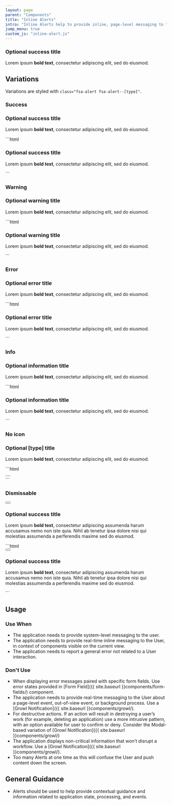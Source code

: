 ```yaml
---
layout: page
parent: "Components"
title: "Inline Alerts"
intro: "Inline Alerts help to provide inline, page-level messaging to the User. These may be as the result of a user's specific actions or unsolicited messages."
jump_menu: true
custom_js: "inline-alert.js"
---
```


<div class="ds-preview">
  <div class="fsa-alert fsa-alert--success" role="alert">
    <div class="fsa-alert__body">
      <h3 class="fsa-alert__heading">Optional success title</h3>
      <p class="fsa-alert__text">Lorem ipsum <strong>bold text</strong>, consectetur adipiscing elit, sed do eiusmod.</p>
    </div>
  </div>
</div>

## Variations

Variations are styled with `class="fsa-alert fsa-alert--[type]"`.

### Success

<div class="ds-preview">
  <div class="fsa-alert fsa-alert--success" role="alert">
    <div class="fsa-alert__body">
      <h3 class="fsa-alert__heading">Optional success title</h3>
      <p class="fsa-alert__text">Lorem ipsum <strong>bold text</strong>, consectetur adipiscing elit, sed do eiusmod.</p>
    </div>
  </div>
</div>
```html
<div class="fsa-alert fsa-alert--success" role="alert">
  <div class="fsa-alert__body">
    <h3 class="fsa-alert__heading">Optional success title</h3>
    <p class="fsa-alert__text">Lorem ipsum <strong>bold text</strong>, consectetur adipiscing elit, sed do eiusmod.</p>
  </div>
</div>
```

### Warning

<div class="ds-preview">
  <div class="fsa-alert fsa-alert--warning" role="alert">
    <div class="fsa-alert__body">
      <h3 class="fsa-alert__heading">Optional warning title</h3>
      <p class="fsa-alert__text">Lorem ipsum <strong>bold text</strong>, consectetur adipiscing elit, sed do eiusmod.</p>
    </div>
  </div>
</div>
```html
<div class="fsa-alert fsa-alert--warning" role="alert">
  <div class="fsa-alert__body">
    <h3 class="fsa-alert__heading">Optional warning title</h3>
    <p class="fsa-alert__text">Lorem ipsum <strong>bold text</strong>, consectetur adipiscing elit, sed do eiusmod.</p>
  </div>
</div>
```

### Error

<div class="ds-preview">
  <div class="fsa-alert fsa-alert--error" role="alert">
    <div class="fsa-alert__body">
      <h3 class="fsa-alert__heading">Optional error title</h3>
      <p class="fsa-alert__text">Lorem ipsum <strong>bold text</strong>, consectetur adipiscing elit, sed do eiusmod.</p>
    </div>
  </div>
</div>
```html
<div class="fsa-alert fsa-alert--error" role="alert">
  <div class="fsa-alert__body">
    <h3 class="fsa-alert__heading">Optional error title</h3>
    <p class="fsa-alert__text">Lorem ipsum <strong>bold text</strong>, consectetur adipiscing elit, sed do eiusmod.</p>
  </div>
</div>
```

### Info

<div class="ds-preview">
  <div class="fsa-alert fsa-alert--info" role="alert">
    <div class="fsa-alert__body">
      <h3 class="fsa-alert__heading">Optional information title</h3>
      <p class="fsa-alert__text">Lorem ipsum <strong>bold text</strong>, consectetur adipiscing elit, sed do eiusmod.</p>
    </div>
  </div>
</div>
```html
<div class="fsa-alert fsa-alert--info" role="alert">
  <div class="fsa-alert__body">
    <h3 class="fsa-alert__heading">Optional information title</h3>
    <p class="fsa-alert__text">Lorem ipsum <strong>bold text</strong>, consectetur adipiscing elit, sed do eiusmod.</p>
  </div>
</div>
```

### No icon

<div class="ds-preview">
  <div class="fsa-alert fsa-alert--success fsa-alert--no-icon" role="alert">
    <div class="fsa-alert__body">
      <h3 class="fsa-alert__heading">Optional [type] title</h3>
      <p class="fsa-alert__text">Lorem ipsum <strong>bold text</strong>, consectetur adipiscing elit, sed do eiusmod.</p>
    </div>
  </div>
</div>
```html
<div class="fsa-alert fsa-alert--[type] fsa-alert--no-icon" role="alert">
  ....
</div>
```

### Dismissable

<div class="ds-preview">
  <div class="fsa-alert fsa-alert--success" role="alert">
    <button class="fsa-alert__close" data-behavior="alert-dismiss" type="button" title="Dismiss this message" aria-label="Dismiss this message"></button>
    <div class="fsa-alert__body">
      <h3 class="fsa-alert__heading">Optional success title</h3>
      <p class="fsa-alert__text">Lorem ipsum <strong>bold text</strong>, consectetur adipiscing assumenda harum accusamus nemo non iste quia. Nihil ab tenetur ipsa dolore nisi qui molestias assumenda a perferendis maxime sed do eiusmod.</p>
    </div>
  </div>
</div>
```html
<div class="fsa-alert fsa-alert--success" role="alert">
  <button class="fsa-alert__close" data-behavior="alert-dismiss" type="button" title="Dismiss this message" aria-label="Dismiss this message"></button>
  <div class="fsa-alert__body">
    <h3 class="fsa-alert__heading">Optional success title</h3>
    <p class="fsa-alert__text">Lorem ipsum <strong>bold text</strong>, consectetur adipiscing assumenda harum accusamus nemo non iste quia. Nihil ab tenetur ipsa dolore nisi qui molestias assumenda a perferendis maxime sed do eiusmod.</p>
  </div>
</div>
```

## Usage

### Use When

* The application needs to provide system-level messaging to the user.
* The application needs to provide real-time inline messaging to the User, in context of components visible on the current view.
* The application needs to report a general error not related to a User interaction.

### Don't Use

* When displaying error messages paired with specific form fields. Use error states provided in [Form Field]({{ site.baseurl }}components/form-fields/) component.
* The application needs to provide real-time messaging to the User about a page-level event, out-of-view event, or background process. Use a [Growl Notification]({{ site.baseurl }}components/growl/).
* For destructive actions. If an action will result in destroying a user’s work (for example, deleting an application) use a more intrusive pattern, with an option available for user to confirm or deny. Consider the Modal-based variation of [Growl Notification]({{ site.baseurl }}components/growl/)
* The application displays non-critical information that won’t disrupt a workflow. Use a [Growl Notification]({{ site.baseurl }}components/growl/).
* Too many Alerts at one time as this will confuse the User and push content down the screen.

## General Guidance

* Alerts should be used to help provide contextual guidance and information related to application state, processing, and events.